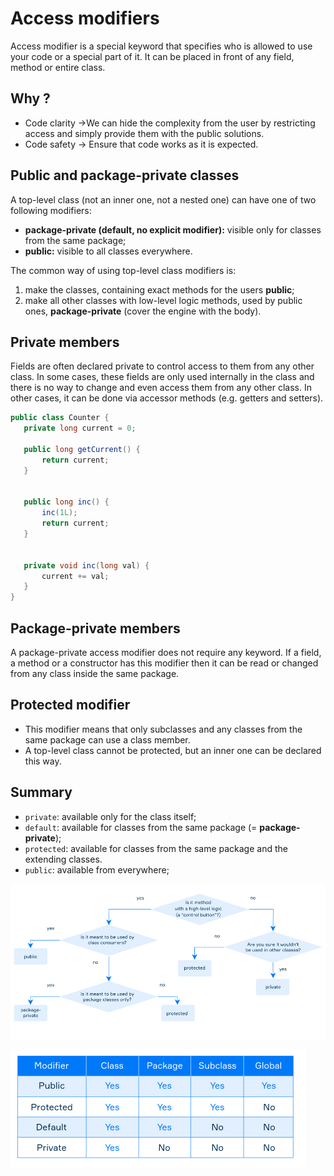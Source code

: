 # Access modifiers

Access modifier is a special keyword that specifies who is allowed to use your code or a special part of it. It can be placed in front of any field, method or entire class.

## Why ?

- Code clarity →We can hide the complexity from the user by restricting access and simply provide them with the public solutions.
- Code safety → Ensure that code works as it is expected.

## Public and package-private classes

A top-level class (not an inner one, not a nested one) can have one of two following modifiers:

- **package-private (default, no explicit modifier):** visible only for classes from the same package;
- **public:** visible to all classes everywhere.

The common way of using top-level class modifiers is:

1. make the classes, containing exact methods for the users **public**;
2. make all other classes with low-level logic methods, used by public ones, **package-private** (cover the engine with the body).

## Private members

Fields are often declared private to control access to them from any other class. In some cases, these fields are only used internally in the class and there is no way to change and even access them from any other class. In other cases, it can be done via accessor methods (e.g. getters and setters).

```java
public class Counter {
   private long current = 0;
 
   public long getCurrent() {
       return current;
   }
 
 
   public long inc() {
       inc(1L);
       return current;
   }
 
 
   private void inc(long val) {
       current += val;
   }
}
```

## Package-private members

A package-private access modifier does not require any keyword. If a field, a method or a constructor has this modifier then it can be read or changed from any class inside the same package.

## Protected modifier

- This modifier means that only subclasses and any classes from the same package can use a class member.
- A top-level class cannot be protected, but an inner one can be declared this way.

## Summary

- `private`: available only for the class itself;
- `default`: available for classes from the same package (= **package-private**);
- `protected`: available for classes from the same package and the extending classes.
- `public`: available from everywhere;

![access modifiers](assets/access-modifiers.png)

![access table](assets/access-table.png)
